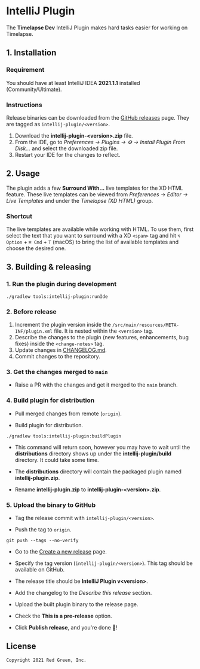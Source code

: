 # IntelliJ Plugin

The **Timelapse Dev** IntelliJ Plugin makes hard tasks easier for working on Timelapse.

## 1. Installation

### Requirement

You should have at least IntelliJ IDEA **2021.1.1** installed (Community/Ultimate).

### Instructions

Release binaries can be downloaded from the [GitHub releases](https://github.com/redgreenio/timelapse/releases) page.
They are tagged as `intellij-plugin/<version>`.

1. Download the **intellij-plugin-&lt;version&gt;.zip** file.
2. From the IDE, go to *Preferences → Plugins → ⚙️ → Install Plugin From Disk...* and select the downloaded zip file.
3. Restart your IDE for the changes to reflect.

## 2. Usage

The plugin adds a few **Surround With...** live templates for the XD HTML feature. These live templates can be viewed
from
*Preferences → Editor → Live Templates* and under the *Timelapse (XD HTML)* group.

### Shortcut

The live templates are available while working with HTML. To use them, first select the text that you want to surround
with a XD `<span>` tag and hit `⌥ Option` + `⌘ Cmd` + `T` (macOS) to bring the list of available templates and choose
the desired one.

## 3. Building & releasing

### 1. Run the plugin during development

```shell
./gradlew tools:intellij-plugin:runIde
```

### 2. Before release

1. Increment the plugin version inside the `/src/main/resources/META-INF/plugin.xml` file. It is nested within
   the `<version>` tag.
2. Describe the changes to the plugin (new features, enhancements, bug fixes) inside the `<change-notes>` tag.
3. Update changes in [CHANGELOG.md](CHANGELOG.md).
4. Commit changes to the repository.

### 3. Get the changes merged to `main`

- Raise a PR with the changes and get it merged to the `main` branch.

### 4. Build plugin for distribution

- Pull merged changes from remote (`origin`).

- Build plugin for distribution.

```shell
./gradlew tools:intellij-plugin:buildPlugin
```

- This command will return soon, however you may have to wait until the **distributions** directory shows up under
  the **intellij-plugin/build** directory. It could take some time.

- The **distributions** directory will contain the packaged plugin named **intellij-plugin.zip**.

- Rename **intellij-plugin.zip** to **intellij-plugin-&lt;version&gt;.zip**.

### 5. Upload the binary to GitHub

- Tag the release commit with `intellij-plugin/<version>`.

- Push the tag to `origin`.

```shell
git push --tags --no-verify
```

- Go to the [Create a new release](https://github.com/redgreenio/timelapse/releases/new) page.

- Specify the tag version (`intellij-plugin/<version>`). This tag should be available on GitHub.

- The release title should be **IntelliJ Plugin v&lt;version&gt;**.

- Add the changelog to the *Describe this release* section.

- Upload the built plugin binary to the release page.

- Check the **This is a pre-release** option.

- Click **Publish release**, and you're done 👏! 

## License

```
Copyright 2021 Red Green, Inc.
```
